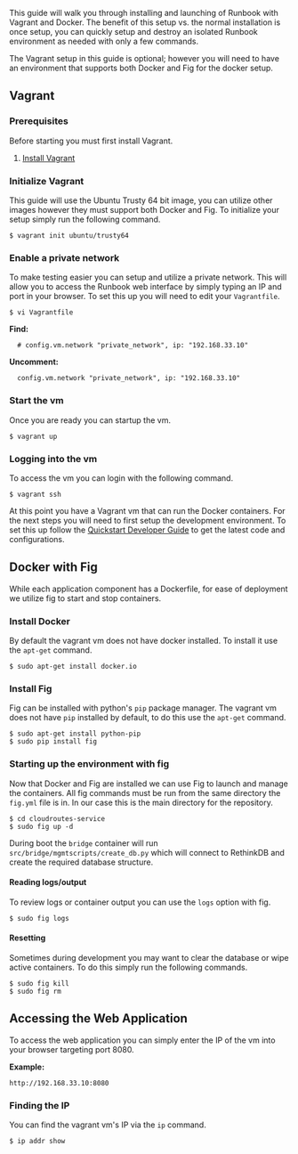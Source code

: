 This guide will walk you through installing and launching of Runbook with Vagrant and Docker. The benefit of this setup vs. the normal installation is once setup, you can quickly setup and destroy an isolated Runbook environment as needed with only a few commands.

The Vagrant setup in this guide is optional; however you will need to have an environment that supports both Docker and Fig for the docker setup.

## Vagrant

### Prerequisites

Before starting you must first install Vagrant. 

1. [Install Vagrant](https://docs.vagrantup.com/v2/installation/)

### Initialize Vagrant

This guide will use the Ubuntu Trusty 64 bit image, you can utilize other images however they must support both Docker and Fig. To initialize your setup simply run the following command.

    $ vagrant init ubuntu/trusty64

### Enable a private network

To make testing easier you can setup and utilize a private network. This will allow you to access the Runbook web interface by simply typing an IP and port in your browser. To set this up you will need to edit your `Vagrantfile`.

    $ vi Vagrantfile

**Find:**

      # config.vm.network "private_network", ip: "192.168.33.10"

**Uncomment:**

      config.vm.network "private_network", ip: "192.168.33.10"

### Start the vm

Once you are ready you can startup the vm.

    $ vagrant up

### Logging into the vm

To access the vm you can login with the following command.

    $ vagrant ssh

At this point you have a Vagrant vm that can run the Docker containers. For the next steps you will need to first setup the development environment. To set this up follow the [Quickstart Developer Guide](http://runbook.readthedocs.org/en/develop/developers/) to get the latest code and configurations.

## Docker with Fig

While each application component has a Dockerfile, for ease of deployment we utilize fig to start and stop containers.

### Install Docker

By default the vagrant vm does not have docker installed. To install it use the `apt-get` command.

    $ sudo apt-get install docker.io

### Install Fig

Fig can be installed with python's `pip` package manager. The vagrant vm does not have `pip` installed by default, to do this use the `apt-get` command.

    $ sudo apt-get install python-pip
    $ sudo pip install fig

### Starting up the environment with fig

Now that Docker and Fig are installed we can use Fig to launch and manage the containers. All fig commands must be run from the same directory the `fig.yml` file is in. In our case this is the main directory for the repository.

    $ cd cloudroutes-service
    $ sudo fig up -d

During boot the `bridge` container will run `src/bridge/mgmtscripts/create_db.py` which will connect to RethinkDB and create the required database structure.

#### Reading logs/output

To review logs or container output you can use the `logs` option with fig.

    $ sudo fig logs

#### Resetting

Sometimes during development you may want to clear the database or wipe active containers. To do this simply run the following commands.

    $ sudo fig kill
    $ sudo fig rm

## Accessing the Web Application

To access the web application you can simply enter the IP of the vm into your browser targeting port 8080.

**Example:**

    http://192.168.33.10:8080

### Finding the IP

You can find the vagrant vm's IP via the `ip` command.

    $ ip addr show
